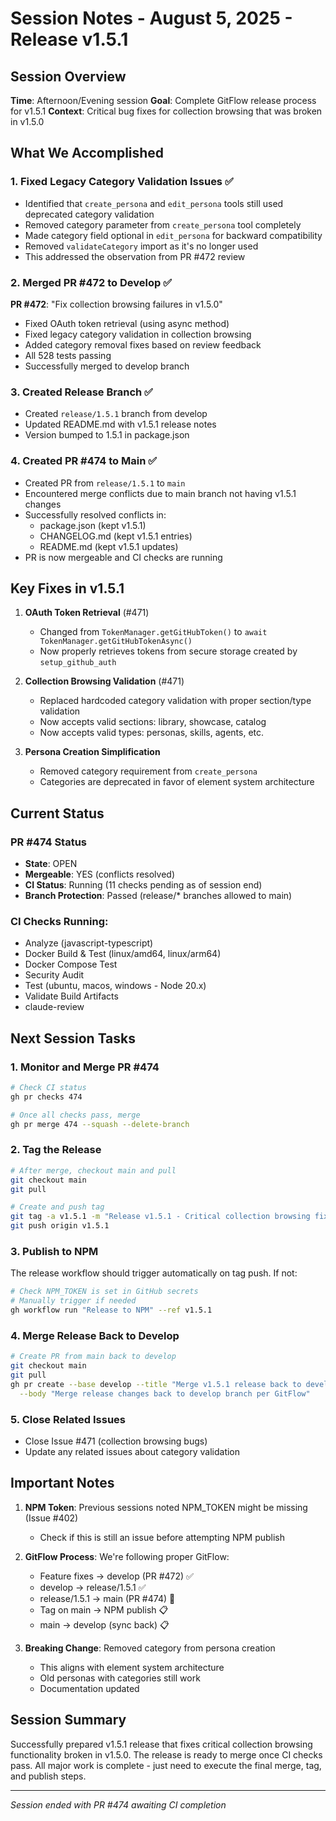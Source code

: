# Session Notes - August 5, 2025 - Release v1.5.1

## Session Overview
**Time**: Afternoon/Evening session
**Goal**: Complete GitFlow release process for v1.5.1
**Context**: Critical bug fixes for collection browsing that was broken in v1.5.0

## What We Accomplished

### 1. Fixed Legacy Category Validation Issues ✅
- Identified that `create_persona` and `edit_persona` tools still used deprecated category validation
- Removed category parameter from `create_persona` tool completely
- Made category field optional in `edit_persona` for backward compatibility
- Removed `validateCategory` import as it's no longer used
- This addressed the observation from PR #472 review

### 2. Merged PR #472 to Develop ✅
**PR #472**: "Fix collection browsing failures in v1.5.0"
- Fixed OAuth token retrieval (using async method)
- Fixed legacy category validation in collection browsing
- Added category removal fixes based on review feedback
- All 528 tests passing
- Successfully merged to develop branch

### 3. Created Release Branch ✅
- Created `release/1.5.1` branch from develop
- Updated README.md with v1.5.1 release notes
- Version bumped to 1.5.1 in package.json

### 4. Created PR #474 to Main ✅
- Created PR from `release/1.5.1` to `main`
- Encountered merge conflicts due to main branch not having v1.5.1 changes
- Successfully resolved conflicts in:
  - package.json (kept v1.5.1)
  - CHANGELOG.md (kept v1.5.1 entries)
  - README.md (kept v1.5.1 updates)
- PR is now mergeable and CI checks are running

## Key Fixes in v1.5.1

1. **OAuth Token Retrieval** (#471)
   - Changed from `TokenManager.getGitHubToken()` to `await TokenManager.getGitHubTokenAsync()`
   - Now properly retrieves tokens from secure storage created by `setup_github_auth`

2. **Collection Browsing Validation** (#471)
   - Replaced hardcoded category validation with proper section/type validation
   - Now accepts valid sections: library, showcase, catalog
   - Now accepts valid types: personas, skills, agents, etc.

3. **Persona Creation Simplification**
   - Removed category requirement from `create_persona`
   - Categories are deprecated in favor of element system architecture

## Current Status

### PR #474 Status
- **State**: OPEN
- **Mergeable**: YES (conflicts resolved)
- **CI Status**: Running (11 checks pending as of session end)
- **Branch Protection**: Passed (release/* branches allowed to main)

### CI Checks Running:
- Analyze (javascript-typescript)
- Docker Build & Test (linux/amd64, linux/arm64)
- Docker Compose Test
- Security Audit
- Test (ubuntu, macos, windows - Node 20.x)
- Validate Build Artifacts
- claude-review

## Next Session Tasks

### 1. Monitor and Merge PR #474
```bash
# Check CI status
gh pr checks 474

# Once all checks pass, merge
gh pr merge 474 --squash --delete-branch
```

### 2. Tag the Release
```bash
# After merge, checkout main and pull
git checkout main
git pull

# Create and push tag
git tag -a v1.5.1 -m "Release v1.5.1 - Critical collection browsing fixes"
git push origin v1.5.1
```

### 3. Publish to NPM
The release workflow should trigger automatically on tag push. If not:
```bash
# Check NPM_TOKEN is set in GitHub secrets
# Manually trigger if needed
gh workflow run "Release to NPM" --ref v1.5.1
```

### 4. Merge Release Back to Develop
```bash
# Create PR from main back to develop
git checkout main
git pull
gh pr create --base develop --title "Merge v1.5.1 release back to develop" \
  --body "Merge release changes back to develop branch per GitFlow"
```

### 5. Close Related Issues
- Close Issue #471 (collection browsing bugs)
- Update any related issues about category validation

## Important Notes

1. **NPM Token**: Previous sessions noted NPM_TOKEN might be missing (Issue #402)
   - Check if this is still an issue before attempting NPM publish

2. **GitFlow Process**: We're following proper GitFlow:
   - Feature fixes → develop (PR #472) ✅
   - develop → release/1.5.1 ✅
   - release/1.5.1 → main (PR #474) 🔄
   - Tag on main → NPM publish 📋
   - main → develop (sync back) 📋

3. **Breaking Change**: Removed category from persona creation
   - This aligns with element system architecture
   - Old personas with categories still work
   - Documentation updated

## Session Summary

Successfully prepared v1.5.1 release that fixes critical collection browsing functionality broken in v1.5.0. The release is ready to merge once CI checks pass. All major work is complete - just need to execute the final merge, tag, and publish steps.

---
*Session ended with PR #474 awaiting CI completion*